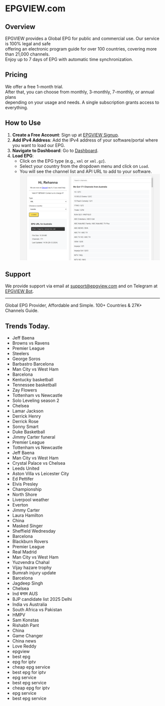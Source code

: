 # EPGVIEW.com



## Overview
EPGVIEW provides a Global EPG for public and commercial use. Our service is 100% legal and safe\
offering an electronic program guide for over 100 countries, covering more than 21,000 channels.\
Enjoy up to 7 days of EPG with automatic time synchronization.

## Pricing
We offer a free 1-month trial. \
After that, you can choose from monthly, 3-monthly, 7-monthly, or annual plans \
depending on your usage and needs. A single subscription grants access to everything.

## How to Use
1. **Create a Free Account**: Sign up at [EPGVIEW Signup](https://epgview.com/signup.php).
2. **Add IPv4 Address**: Add the IPv4 address of your software/portal where you want to load our EPG.
3. **Navigate to Dashboard**: Go to [Dashboard](https://epgview.com/dashboard.php).
4. **Load EPG**:
   - Click on the EPG type (e.g., `xml` or `xml.gz`).
   - Select your country from the dropdown menu and click on `Load`.
   - You will see the channel list and API URL to add to your software.
![EPGVIEW](img/dashboard.png)
## Support
We provide support via email at [support@epgview.com](mailto:support@epgview.com) and on Telegram at [EPGVIEW Bot](https://t.me/epgview_bot).

---

Global EPG Provider, Affordable and Simple. 100+ Countries & 27K+ Channels Guide.

## Trends Today.

- Jeff Baena
- Browns vs Ravens
- Premier League
- Steelers
- George Soros
- Barbastro  Barcelona
- Man City vs West Ham
- Barcelona
- Kentucky basketball
- Tennessee basketball
- Zay Flowers
- Tottenham vs Newcastle
- Solo Leveling season 2
- Chelsea
- Lamar Jackson
- Derrick Henry
- Derrick Rose
- Sonny Smart
- Duke Basketball
- Jimmy Carter funeral
- Premier League
- Tottenham vs Newcastle
- Jeff Baena
- Man City vs West Ham
- Crystal Palace vs Chelsea
- Leeds United
- Aston Villa vs Leicester City
- Ed Pettifer
- Elvis Presley
- Championship
- North Shore
- Liverpool weather
- Everton
- Jimmy Carter
- Laura Hamilton
- China
- Masked Singer
- Sheffield Wednesday
- Barcelona
- Blackburn Rovers
- Premier League
- Real Madrid
- Man City vs West Ham
- Yuzvendra Chahal
- Vijay hazare trophy
- Bumrah injury update
- Barcelona
- Jagdeep Singh
- Chelsea
- Ind बनाम AUS
- BJP candidate list 2025 Delhi
- India vs Australia
- South Africa vs Pakistan
- HMPV
- Sam Konstas
- Rishabh Pant
- China
- Game Changer
- China news
- Love Reddy
- epgview
- best epg
- epg for iptv
- cheap epg service
- best epg for iptv
- epg service
- best epg service
- cheap epg for iptv
- epg service
- best epg service
